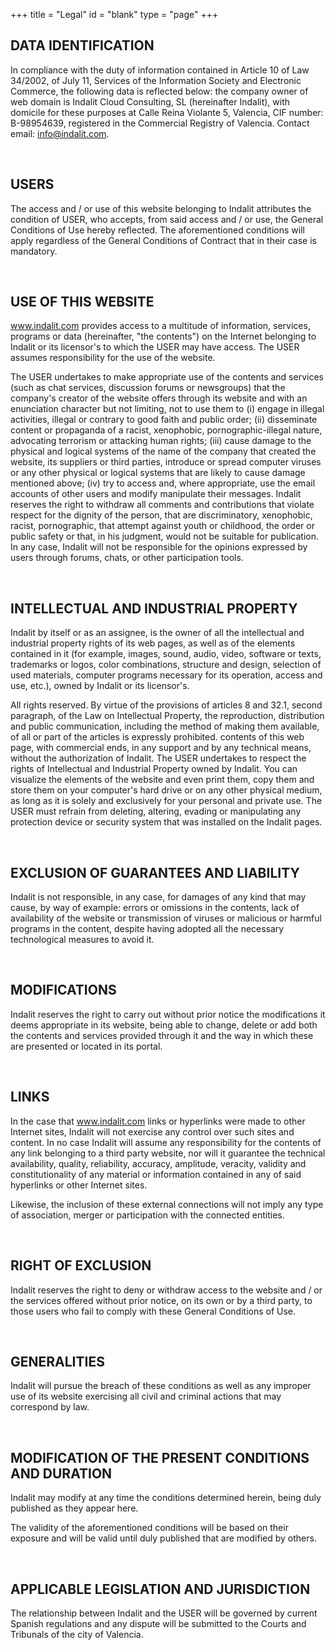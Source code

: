 +++
title = "Legal"
id = "blank"
type = "page"
+++


## DATA IDENTIFICATION

In compliance with the duty of information contained in Article 10 of Law 34/2002, of July 11, Services of the Information Society and Electronic Commerce, the following data is reflected below: the company owner of web domain is Indalit Cloud Consulting, SL (hereinafter Indalit), with domicile for these purposes at Calle Reina Violante 5, Valencia, CIF number: B-98954639, registered in the Commercial Registry of Valencia. Contact email: <a href="mailto:info@indalit.com">info@indalit.com</a>.

<br />

## USERS

The access and / or use of this website belonging to Indalit attributes the condition of USER, who accepts, from said access and / or use, the General Conditions of Use hereby reflected. The aforementioned conditions will apply regardless of the General Conditions of Contract that in their case is mandatory.

<br />

## USE OF THIS WEBSITE

<a href="https://www.indalit.com">www.indalit.com</a> provides access to a multitude of information, services, programs or data (hereinafter, "the contents") on the Internet belonging to Indalit or its licensor's to which the USER may have access. The USER assumes responsibility for the use of the website. 

The USER undertakes to make appropriate use of the contents and services (such as chat services, discussion forums or newsgroups) that the company's creator of the website offers through its website and with an enunciation character but not limiting, not to use them to (i) engage in illegal activities, illegal or contrary to good faith and public order; (ii) disseminate content or propaganda of a racist, xenophobic, pornographic-illegal nature, advocating terrorism or attacking human rights; (iii) cause damage to the physical and logical systems of the name of the company that created the website, its suppliers or third parties, introduce or spread computer viruses or any other physical or logical systems that are likely to cause damage mentioned above; (iv) try to access and, where appropriate, use the email accounts of other users and modify manipulate their messages. Indalit reserves the right to withdraw all comments and contributions that violate respect for the dignity of the person, that are discriminatory, xenophobic, racist, pornographic, that attempt against youth or childhood, the order or public safety or that, in his judgment, would not be suitable for publication. In any case, Indalit will not be responsible for the opinions expressed by users through forums, chats, or other participation tools.

<br />

## INTELLECTUAL AND INDUSTRIAL PROPERTY

Indalit by itself or as an assignee, is the owner of all the intellectual and industrial property rights of its web pages, as well as of the elements contained in it (for example, images, sound, audio, video, software or texts, trademarks or logos, color combinations, structure and design, selection of used materials, computer programs necessary for its operation, access and use, etc.), owned by Indalit or its licensor's.

All rights reserved. By virtue of the provisions of articles 8 and 32.1, second paragraph, of the Law on Intellectual Property, the reproduction, distribution and public communication, including the method of making them available, of all or part of the articles is expressly prohibited. contents of this web page, with commercial ends, in any support and by any technical means, without the authorization of Indalit. The USER undertakes to respect the rights of Intellectual and Industrial Property owned by Indalit. You can visualize the elements of the website and even print them, copy them and store them on your computer's hard drive or on any other physical medium, as long as it is solely and exclusively for your personal and private use. The USER must refrain from deleting, altering, evading or manipulating any protection device or security system that was installed on the Indalit pages.

<br />

## EXCLUSION OF GUARANTEES AND LIABILITY

Indalit is not responsible, in any case, for damages of any kind that may cause, by way of example: errors or omissions in the contents, lack of availability of the website or transmission of viruses or malicious or harmful programs in the content, despite having adopted all the necessary technological measures to avoid it.

<br />

## MODIFICATIONS

Indalit reserves the right to carry out without prior notice the modifications it deems appropriate in its website, being able to change, delete or add both the contents and services provided through it and the way in which these are presented or located in its portal.

<br />

## LINKS

In the case that <a href="https://www.indalit.com">www.indalit.com</a> links or hyperlinks were made to other Internet sites, Indalit will not exercise any control over such sites and content. In no case Indalit will assume any responsibility for the contents of any link belonging to a third party website, nor will it guarantee the technical availability, quality, reliability, accuracy, amplitude, veracity, validity and constitutionality of any material or information contained in any of said hyperlinks or other Internet sites.

Likewise, the inclusion of these external connections will not imply any type of association, merger or participation with the connected entities.

<br />

## RIGHT OF EXCLUSION

Indalit reserves the right to deny or withdraw access to the website and / or the services offered without prior notice, on its own or by a third party, to those users who fail to comply with these General Conditions of Use.

<br />

## GENERALITIES

Indalit will pursue the breach of these conditions as well as any improper use of its website exercising all civil and criminal actions that may correspond by law.

<br />

## MODIFICATION OF THE PRESENT CONDITIONS AND DURATION

Indalit may modify at any time the conditions determined herein, being duly published as they appear here.

The validity of the aforementioned conditions will be based on their exposure and will be valid until duly published that are modified by others.

<br />

## APPLICABLE LEGISLATION AND JURISDICTION

The relationship between Indalit and the USER will be governed by current Spanish regulations and any dispute will be submitted to the Courts and Tribunals of the city of Valencia.

